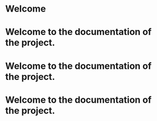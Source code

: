 # Welcome

# Welcome to the documentation of the project.

# Welcome to the documentation of the project.

# Welcome to the documentation of the project.
